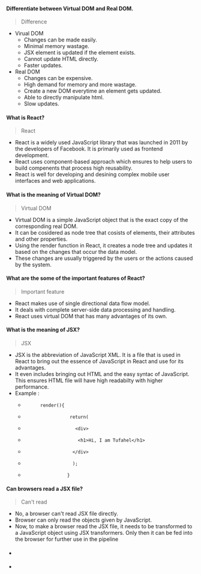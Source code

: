 #### Differentiate between Virtual DOM and Real DOM.
> Difference
  - Virual DOM
    - Changes can be made easily.
    - Minimal memory wastage.
    - JSX element is updated if the element exists.
    - Cannot update HTML directly.
    - Faster updates.
  - Real DOM
    - Changes can be expensive.
    - High demand for memory and more wastage.
    - Create a new DOM everytime an element gets updated.
    - Able to directly manipulate html.
    - Slow updates.

#### What is React?
> React
  - React is a widely used JavaScript library that was launched in 2011 by the developers of Facebook. It is primarily used as frontend development.
  - React uses component-based approach which ensures to help users to build compenents that process high reusability.
  - React is well for developing and desining complex mobile user interfaces and web applications.

#### What is the meaning of Virtual DOM?
> Virtual DOM
  - Virtual DOM is a simple JavaScript object that is the exact copy of the corresponding real DOM.
  - It can be cosidered as node tree that cosists of elements, their attributes and other properties.
  - Using the render function in React, it creates a node tree and updates it based on the changes that occur the data model.
  - These changes are usually triggered by the users or the actions caused by the system.

#### What are the some of the important features of React?
> Important feature
  - React makes use of single directional data flow model.
  - It deals with complete server-side data processing and handling.
  - React uses virtual DOM that has many advantages of its own.

#### What is the meaning of JSX?
> JSX
  - JSX is the abbreviation of JavaScript XML. It is a file that is used in React to bring out the essence of JavaScript in React and use for its advantages.
  - It even includes bringing out HTML and the easy syntac of JavaScript. This ensures HTML file will have high readabilty with higher performance.
  - Example :
    -           render(){
    -                      return(
    -                        <div>
    -                         <h1>Hi, I am Tufahel</h1>
    -                       </div>
    -                       );  
    -                     }

#### Can browsers read a JSX file?
> Can't read
  - No, a browser can't read JSX file directly.
  - Browser can only read the objects given by JavaScript.
  - Now, to make a browser read the JSX file, it needs to be transformed to a JavaScript object using JSX transformers. Only then it can be fed into the browser for further use in the pipeline

#### 
> 
  - 

#### 
> 
  - 